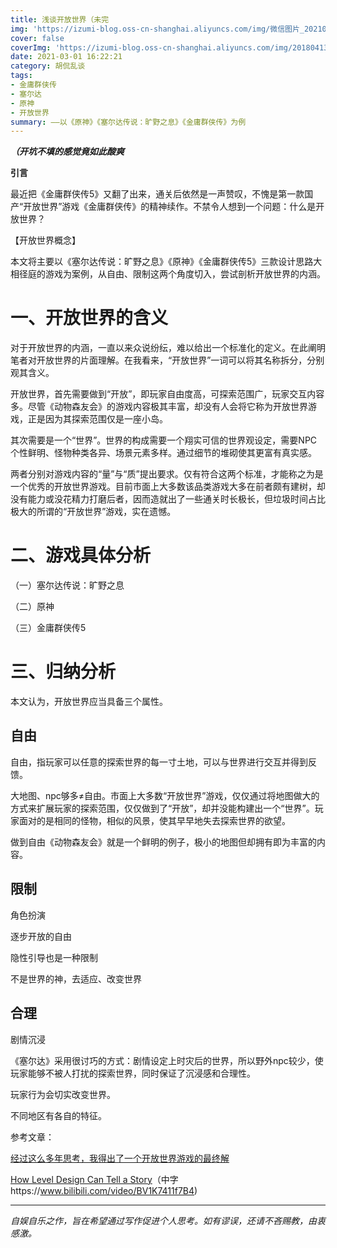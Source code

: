 ```yaml
---
title: 浅谈开放世界（未完
img: 'https://izumi-blog.oss-cn-shanghai.aliyuncs.com/img/微信图片_20210303171204.jpg'
cover: false
coverImg: 'https://izumi-blog.oss-cn-shanghai.aliyuncs.com/img/20180413101445_VXV2l.png'
date: 2021-03-01 16:22:21
category: 胡侃乱谈
tags: 
- 金庸群侠传
- 塞尔达
- 原神
- 开放世界
summary: ——以《原神》《塞尔达传说：旷野之息》《金庸群侠传》为例
---
```


***（开坑不填的感觉竟如此酸爽***





<!--more-->

**引言**

​		最近把《金庸群侠传5》又翻了出来，通关后依然是一声赞叹，不愧是第一款国产“开放世界”游戏《金庸群侠传》的精神续作。不禁令人想到一个问题：什么是开放世界？

【开放世界概念】

​		本文将主要以《塞尔达传说：旷野之息》《原神》《金庸群侠传5》三款设计思路大相径庭的游戏为案例，从自由、限制这两个角度切入，尝试剖析开放世界的内涵。

# 一、开放世界的含义

​		对于开放世界的内涵，一直以来众说纷纭，难以给出一个标准化的定义。在此阐明笔者对开放世界的片面理解。在我看来，“开放世界”一词可以将其名称拆分，分别观其含义。

​		开放世界，首先需要做到“开放”，即玩家自由度高，可探索范围广，玩家交互内容多。尽管《动物森友会》的游戏内容极其丰富，却没有人会将它称为开放世界游戏，正是因为其探索范围仅是一座小岛。

​		其次需要是一个“世界”。世界的构成需要一个翔实可信的世界观设定，需要NPC个性鲜明、怪物种类各异、场景元素多样。通过细节的堆砌使其更富有真实感。

​		两者分别对游戏内容的“量”与“质”提出要求。仅有符合这两个标准，才能称之为是一个优秀的开放世界游戏。目前市面上大多数该品类游戏大多在前者颇有建树，却没有能力或没花精力打磨后者，因而造就出了一些通关时长极长，但垃圾时间占比极大的所谓的“开放世界”游戏，实在遗憾。

# 二、游戏具体分析

（一）塞尔达传说：旷野之息

（二）原神

（三）金庸群侠传5

# 三、归纳分析

本文认为，开放世界应当具备三个属性。

## 自由

自由，指玩家可以任意的探索世界的每一寸土地，可以与世界进行交互并得到反馈。

大地图、npc够多≠自由。市面上大多数“开放世界”游戏，仅仅通过将地图做大的方式来扩展玩家的探索范围，仅仅做到了“开放”，却并没能构建出一个“世界”。玩家面对的是相同的怪物，相似的风景，使其早早地失去探索世界的欲望。

做到自由《动物森友会》就是一个鲜明的例子，极小的地图但却拥有即为丰富的内容。

## 限制

角色扮演

逐步开放的自由

隐性引导也是一种限制

不是世界的神，去适应、改变世界

## 合理

剧情沉浸

《塞尔达》采用很讨巧的方式：剧情设定上时灾后的世界，所以野外npc较少，使玩家能够不被人打扰的探索世界，同时保证了沉浸感和合理性。

玩家行为会切实改变世界。

不同地区有各自的特征。



参考文章：

[经过这么多年思考，我得出了一个开放世界游戏的最终解](https://zhuanlan.zhihu.com/p/50952740)

[How Level Design Can Tell a Story](https://youtu.be/RwlnCn2EB9o)（中字https://www.bilibili.com/video/BV1K7411f7B4)



------

*自娱自乐之作，旨在希望通过写作促进个人思考。如有谬误，还请不吝赐教，由衷感激。*


